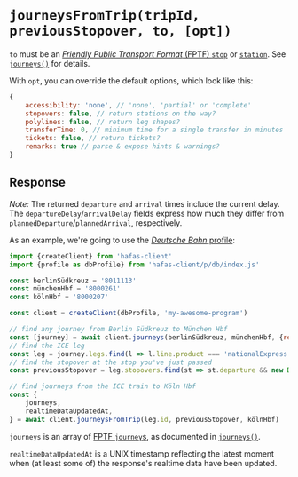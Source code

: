 # `journeysFromTrip(tripId, previousStopover, to, [opt])`

`to` must be an [*Friendly Public Transport Format* (FPTF) `stop`](https://github.com/public-transport/friendly-public-transport-format/blob/3bd36faa721e85d9f5ca58fb0f38cdbedb87bbca/spec/readme.md#stop) or [`station`](https://github.com/public-transport/friendly-public-transport-format/blob/3bd36faa721e85d9f5ca58fb0f38cdbedb87bbca/spec/readme.md#station). See [`journeys()`](journeys.md) for details.

With `opt`, you can override the default options, which look like this:

```js
{
	accessibility: 'none', // 'none', 'partial' or 'complete'
	stopovers: false, // return stations on the way?
	polylines: false, // return leg shapes?
	transferTime: 0, // minimum time for a single transfer in minutes
	tickets: false, // return tickets?
	remarks: true // parse & expose hints & warnings?
}
```

## Response

*Note:* The returned `departure` and `arrival` times include the current delay. The `departureDelay`/`arrivalDelay` fields express how much they differ from `plannedDeparture`/`plannedArrival`, respectively.

As an example, we're going to use the [*Deutsche Bahn* profile](../p/db):

```js
import {createClient} from 'hafas-client'
import {profile as dbProfile} from 'hafas-client/p/db/index.js'

const berlinSüdkreuz = '8011113'
const münchenHbf = '8000261'
const kölnHbf = '8000207'

const client = createClient(dbProfile, 'my-awesome-program')

// find any journey from Berlin Südkreuz to München Hbf
const [journey] = await client.journeys(berlinSüdkreuz, münchenHbf, {results: 1, stopovers: true})
// find the ICE leg
const leg = journey.legs.find(l => l.line.product === 'nationalExpress')
// find the stopover at the stop you've just passed
const previousStopover = leg.stopovers.find(st => st.departure && new Date(st.departure) < Date.now())

// find journeys from the ICE train to Köln Hbf
const {
	journeys,
	realtimeDataUpdatedAt,
} = await client.journeysFromTrip(leg.id, previousStopover, kölnHbf)
```

`journeys` is an array of [FPTF `journey`s](https://github.com/public-transport/friendly-public-transport-format/blob/3bd36faa721e85d9f5ca58fb0f38cdbedb87bbca/spec/readme.md#journey), as documented in [`journeys()`](journeys.md).

`realtimeDataUpdatedAt` is a UNIX timestamp reflecting the latest moment when (at least some of) the response's realtime data have been updated.
